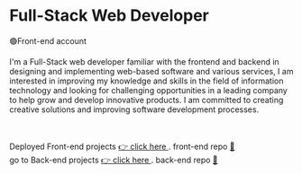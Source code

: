    # Full-Stack Web Developer 
   🟢Front-end account 
  
I'm a Full-Stack web developer familiar with the 
frontend and backend  in designing and implementing web-based software and various services, I am interested in improving my knowledge and skills in the field of information technology and looking for challenging opportunities in a leading company to help grow and develop innovative products. I am committed to creating creative solutions and improving software development processes.

<br/>
<br/>
Deployed  Front-end projects
<a href="https://mahdizamanian.onrender.com/"> 👉 click here </a>. front-end repo  <a href="https://github.com/meytizn?tab=repositories">📑</a>
<br/>
go to Back-end projects
<a href="http://zamanianmehdi23blogproject.pythonanywhere.com/#"> 👉 click here </a> . back-end repo  <a href="https://github.com/Mehdizamanian?tab=repositories">📑</a>
<br/><br/><br/>

